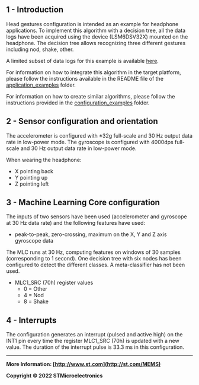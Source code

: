 ## 1 - Introduction

Head gestures configuration is intended as an example for headphone applications.
To implement this algorithm with a decision tree, all the data logs have been acquired using the device (LSM6DSV32X) mounted on the headphone.
The decision tree allows recognizing three different gestures including nod, shake, other. 


A limited subset of data logs for this example is available [here](./datalogs/).

For information on how to integrate this algorithm in the target platform, please follow the instructions available in the README file of the [application_examples]( https://github.com/STMicroelectronics/STMems_Machine_Learning_Core/tree/master/application_examples ) folder. 

For information on how to create similar algorithms, please follow the instructions provided in the [configuration_examples]( https://github.com/STMicroelectronics/STMems_Machine_Learning_Core/tree/master/configuration_examples ) folder. 


## 2 - Sensor configuration and orientation

The accelerometer is configured with ±32g full-scale and 30 Hz output data rate in low-power mode. 
The gyroscope is configured with 4000dps full-scale and 30 Hz output data rate in low-power mode. 

When wearing the headphone:

- X pointing back
- Y pointing up 
- Z pointing left


## 3 - Machine Learning Core configuration


The inputs of two sensors have been used (accelerometer and gyroscope at 30 Hz data rate) and the following features have used: 
- peak-to-peak, zero-crossing, maximum on the X, Y and Z axis gyroscope data

The MLC runs at 30 Hz, computing features on windows of 30 samples (corresponding to 1 second).
One decision tree with six nodes has been configured to detect the different classes.
A meta-classifier has not been used.  

- MLC1_SRC (70h) register values
  - 0 = Other
  - 4 = Nod
  - 8 = Shake





## 4 - Interrupts

The configuration generates an interrupt (pulsed and active high) on the INT1 pin every time the register MLC1_SRC (70h) is updated with a new value. The duration of the interrupt pulse is 33.3 ms in this configuration.

------

**More Information: [http://www.st.com](http://st.com/MEMS)**

**Copyright © 2022 STMicroelectronics**
